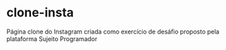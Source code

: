 # clone-insta
 Página clone do  Instagram criada como exercício de desáfio proposto pela plataforma Sujeito Programador
